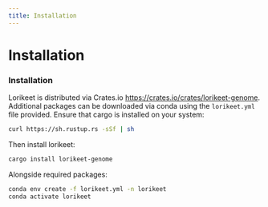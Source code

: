```yaml
---
title: Installation
---
```


Installation
========

### Installation

Lorikeet is distributed via Crates.io https://crates.io/crates/lorikeet-genome. Additional packages can be downloaded via conda using the `lorikeet.yml` file provided. Ensure that cargo is installed on your system:

```bash
curl https://sh.rustup.rs -sSf | sh
```

Then install lorikeet:

```bash
cargo install lorikeet-genome
```

Alongside required packages:

```bash
conda env create -f lorikeet.yml -n lorikeet
conda activate lorikeet
```